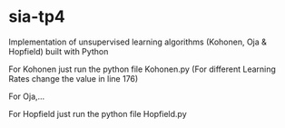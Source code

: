 # sia-tp4
Implementation of unsupervised learning algorithms (Kohonen, Oja &amp; Hopfield) built with Python


For Kohonen just run the python file Kohonen.py (For different Learning Rates change the value in line 176)

For Oja,...

For Hopfield just run the python file Hopfield.py
